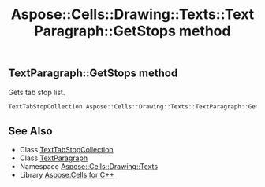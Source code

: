 ﻿---
title: Aspose::Cells::Drawing::Texts::TextParagraph::GetStops method
linktitle: GetStops
second_title: Aspose.Cells for C++ API Reference
description: 'Aspose::Cells::Drawing::Texts::TextParagraph::GetStops method. Gets tab stop list in C++.'
type: docs
weight: 2000
url: /cpp/aspose.cells.drawing.texts/textparagraph/getstops/
---
## TextParagraph::GetStops method


Gets tab stop list.

```cpp
TextTabStopCollection Aspose::Cells::Drawing::Texts::TextParagraph::GetStops()
```

## See Also

* Class [TextTabStopCollection](../../texttabstopcollection/)
* Class [TextParagraph](../)
* Namespace [Aspose::Cells::Drawing::Texts](../../)
* Library [Aspose.Cells for C++](../../../)
